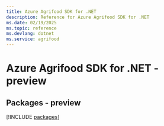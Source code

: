 ```yaml
---
title: Azure Agrifood SDK for .NET
description: Reference for Azure Agrifood SDK for .NET
ms.date: 02/19/2025
ms.topic: reference
ms.devlang: dotnet
ms.service: agrifood
---
```

# Azure Agrifood SDK for .NET - preview
## Packages - preview
[!INCLUDE [packages](agrifood-index.md)]